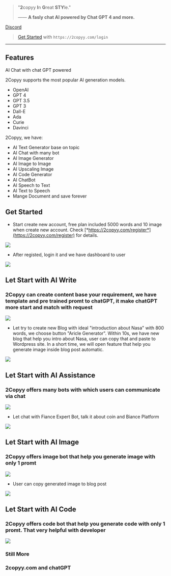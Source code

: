 > "**2**copyy **I**n **G**reat **STY**le."
>
> —— **A fasly chat AI powered by Chat GPT 4 and more.**
>
 [Discord](https://discord.gg/xm6hR4P4)
>
> [Get Started](https://2copyy.com) with `https://2copyy.com/login` 


---------------------------
## Features

AI Chat with chat GPT powered

2Copyy supports the most popular AI generation models.
- OpenAI 
- GPT 4
- GPT 3.5 
- GPT 3
- Dall-E
- Ada
- Curie
- Davinci

2Copyy, we have:
- AI Text Generator base on  topic
- AI Chat with many bot
- AI Image Generator
- AI Image to Image 
- AI Upscaling Image 
- AI Code Generator
- AI ChatBot
- AI Speech to Text
- AI Text to Speech
- Mange Document and save forever


## Get Started

- Start create new account, free plan included 5000 words and 10 image when create new account. Check [*https://2copyy.com/register*](https://2copyy.com/register)  for details.


![](https://i.imgur.com/qkGMSSL.png)

- After registed, login it and we have dashboard to user

![](https://i.imgur.com/naIM6jx.png)


## Let Start with AI Write

### 2Copyy can create content base your requirement, we have template and pre trained promt to chatGPT, it make chatGPT more start and match with request

![](https://i.imgur.com/Lbjwoqj.png)

- Let try to create new Blog with ideal "introduction about Nasa" with 800 words, we choose button "Aricle Generator". Within 10s, we have new blog that help you intro about Nasa, user can copy that and paste to Wordpress site. In a short time, we will open feature that help you generate image inside blog post automatic.

![](https://i.imgur.com/7BRxUoH.png)


## Let Start with AI Assistance


### 2Copyy offers many bots with which users can communicate via chat

![](https://i.imgur.com/OX7BfOZ.png)

- Let chat with Fiance Expert Bot, talk it about coin and Biance Platform

![](https://i.imgur.com/hOsLJeL.png)

## Let Start with AI Image

### 2Copyy offers image bot that help you generate image with only 1 promt


![](https://i.imgur.com/2IKlTlQ.png)


- User can copy generated image to blog post

![](https://i.imgur.com/8BNqcRI.png)



## Let Start with AI Code


### 2Copyy offers code bot that help you generate code with only 1 promt. That very helpful with developer

![](https://i.imgur.com/QSO6Ofo.png)


### Still More



### 2copyy.com and chatGPT
